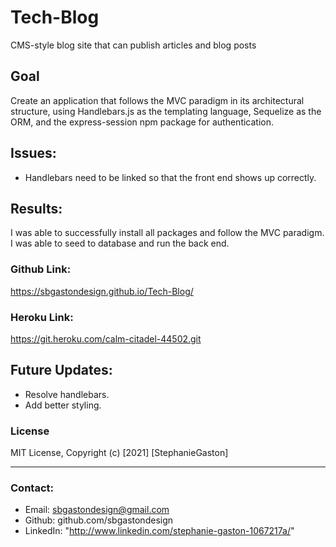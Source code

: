 # Tech-Blog

CMS-style blog site that can publish articles and blog posts

## Goal

Create an application that follows the MVC paradigm in its architectural structure, using Handlebars.js as the templating language, Sequelize as the ORM, and the express-session npm package for authentication.

## Issues:

- Handlebars need to be linked so that the front end shows up correctly.

## Results:

I was able to successfully install all packages and follow the MVC paradigm. I was able to seed to database and run the back end.

### Github Link:

https://sbgastondesign.github.io/Tech-Blog/

### Heroku Link:

https://git.heroku.com/calm-citadel-44502.git

## Future Updates:

- Resolve handlebars.
- Add better styling.

### License

MIT License, Copyright (c) [2021] [StephanieGaston]

---

### Contact:

- Email: sbgastondesign@gmail.com
- Github: github.com/sbgastondesign
- LinkedIn: "http://www.linkedin.com/stephanie-gaston-1067217a/"
